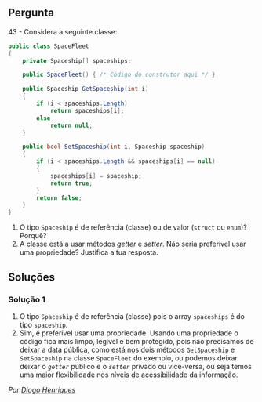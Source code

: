 ## Pergunta

43 - Considera a seguinte classe:

```cs
public class SpaceFleet
{
    private Spaceship[] spaceships;

    public SpaceFleet() { /* Código do construtor aqui */ }

    public Spaceship GetSpaceship(int i)
    {
        if (i < spaceships.Length)
            return spaceships[i];
        else
            return null;
    }

    public bool SetSpaceship(int i, Spaceship spaceship)
    {
        if (i < spaceships.Length && spaceships[i] == null)
        {
            spaceships[i] = spaceship;
            return true;
        }
        return false;
    }
}

```

1. O tipo `Spaceship` é de referência (classe) ou de valor (`struct` ou
   `enum`)? Porquê?
2. A classe está a usar métodos _getter_ e _setter_. Não seria preferível usar
   uma propriedade? Justifica a tua resposta.


## Soluções

### Solução 1

1. O tipo `Spaceship` é de referência (classe) pois o array `spaceships` é do tipo `spaceship`.
2. Sim, é preferível usar uma propriedade. Usando uma propriedade o código fica mais limpo, legível e bem protegido, pois não precisamos de deixar a data pública, como está nos  dois métodos `GetSpaceship` e `SetSpaceship` na classe `SpaceFleet` do exemplo, ou podemos deixar deixar o *`getter`* público e o *`setter`* privado ou vice-versa, ou seja temos uma maior flexibilidade nos níveis de acessibilidade da informação.


*Por [Diogo Henriques](https://github.com/diogo-h)*